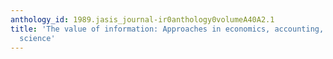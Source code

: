 ```yaml
---
anthology_id: 1989.jasis_journal-ir0anthology0volumeA40A2.1
title: 'The value of information: Approaches in economics, accounting, and management
  science'
---
```

